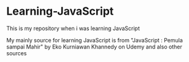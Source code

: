 # Learning-JavaScript
This is my repository when i was learning JavaScript

My mainly source for learning JavaScript is from "JavaScript : Pemula sampai Mahir" by Eko Kurniawan Khannedy on Udemy and also other sources
